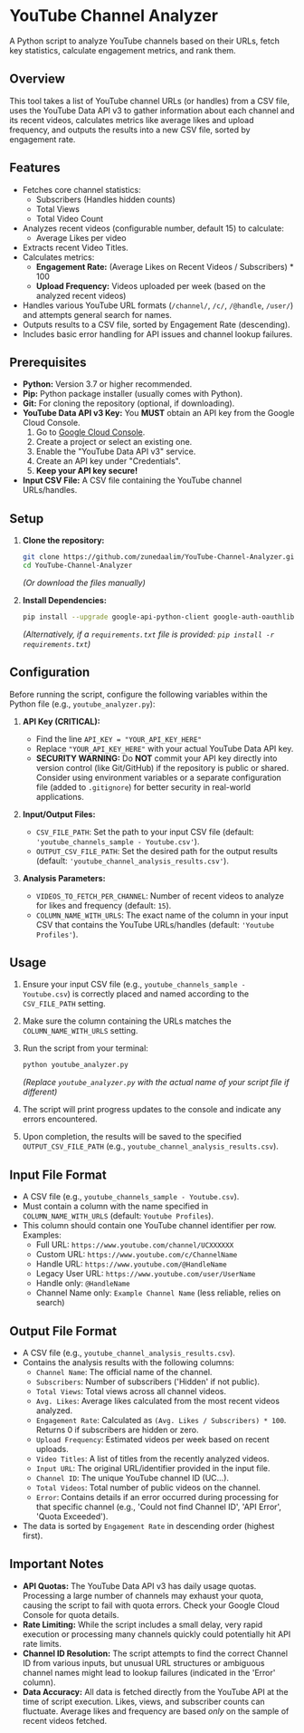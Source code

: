 # YouTube Channel Analyzer

A Python script to analyze YouTube channels based on their URLs, fetch key statistics, calculate engagement metrics, and rank them.

## Overview

This tool takes a list of YouTube channel URLs (or handles) from a CSV file, uses the YouTube Data API v3 to gather information about each channel and its recent videos, calculates metrics like average likes and upload frequency, and outputs the results into a new CSV file, sorted by engagement rate.

## Features

- Fetches core channel statistics:
  - Subscribers (Handles hidden counts)
  - Total Views
  - Total Video Count
- Analyzes recent videos (configurable number, default 15) to calculate:
  - Average Likes per video
- Extracts recent Video Titles.
- Calculates metrics:
  - **Engagement Rate:** (Average Likes on Recent Videos / Subscribers) \* 100
  - **Upload Frequency:** Videos uploaded per week (based on the analyzed recent videos)
- Handles various YouTube URL formats (`/channel/`, `/c/`, `/@handle`, `/user/`) and attempts general search for names.
- Outputs results to a CSV file, sorted by Engagement Rate (descending).
- Includes basic error handling for API issues and channel lookup failures.

## Prerequisites

- **Python:** Version 3.7 or higher recommended.
- **Pip:** Python package installer (usually comes with Python).
- **Git:** For cloning the repository (optional, if downloading).
- **YouTube Data API v3 Key:** You **MUST** obtain an API key from the Google Cloud Console.
  1.  Go to [Google Cloud Console](https://console.cloud.google.com/).
  2.  Create a project or select an existing one.
  3.  Enable the "YouTube Data API v3" service.
  4.  Create an API key under "Credentials".
  5.  **Keep your API key secure!**
- **Input CSV File:** A CSV file containing the YouTube channel URLs/handles.

## Setup

1.  **Clone the repository:**

    ```bash
    git clone https://github.com/zunedaalim/YouTube-Channel-Analyzer.git
    cd YouTube-Channel-Analyzer
    ```

    _(Or download the files manually)_

2.  **Install Dependencies:**
    ```bash
    pip install --upgrade google-api-python-client google-auth-oauthlib google-auth-httplib2 pandas
    ```
    _(Alternatively, if a `requirements.txt` file is provided: `pip install -r requirements.txt`)_

## Configuration

Before running the script, configure the following variables within the Python file (e.g., `youtube_analyzer.py`):

1.  **API Key (CRITICAL):**

    - Find the line `API_KEY = "YOUR_API_KEY_HERE"`
    - Replace `"YOUR_API_KEY_HERE"` with your actual YouTube Data API key.
    - **SECURITY WARNING:** Do **NOT** commit your API key directly into version control (like Git/GitHub) if the repository is public or shared. Consider using environment variables or a separate configuration file (added to `.gitignore`) for better security in real-world applications.

2.  **Input/Output Files:**

    - `CSV_FILE_PATH`: Set the path to your input CSV file (default: `'youtube_channels_sample - Youtube.csv'`).
    - `OUTPUT_CSV_FILE_PATH`: Set the desired path for the output results (default: `'youtube_channel_analysis_results.csv'`).

3.  **Analysis Parameters:**
    - `VIDEOS_TO_FETCH_PER_CHANNEL`: Number of recent videos to analyze for likes and frequency (default: `15`).
    - `COLUMN_NAME_WITH_URLS`: The exact name of the column in your input CSV that contains the YouTube URLs/handles (default: `'Youtube Profiles'`).

## Usage

1.  Ensure your input CSV file (e.g., `youtube_channels_sample - Youtube.csv`) is correctly placed and named according to the `CSV_FILE_PATH` setting.
2.  Make sure the column containing the URLs matches the `COLUMN_NAME_WITH_URLS` setting.
3.  Run the script from your terminal:

    ```bash
    python youtube_analyzer.py
    ```

    _(Replace `youtube_analyzer.py` with the actual name of your script file if different)_

4.  The script will print progress updates to the console and indicate any errors encountered.
5.  Upon completion, the results will be saved to the specified `OUTPUT_CSV_FILE_PATH` (e.g., `youtube_channel_analysis_results.csv`).

## Input File Format

- A CSV file (e.g., `youtube_channels_sample - Youtube.csv`).
- Must contain a column with the name specified in `COLUMN_NAME_WITH_URLS` (default: `Youtube Profiles`).
- This column should contain one YouTube channel identifier per row. Examples:
  - Full URL: `https://www.youtube.com/channel/UCXXXXXX`
  - Custom URL: `https://www.youtube.com/c/ChannelName`
  - Handle URL: `https://www.youtube.com/@HandleName`
  - Legacy User URL: `https://www.youtube.com/user/UserName`
  - Handle only: `@HandleName`
  - Channel Name only: `Example Channel Name` (less reliable, relies on search)

## Output File Format

- A CSV file (e.g., `youtube_channel_analysis_results.csv`).
- Contains the analysis results with the following columns:
  - `Channel Name`: The official name of the channel.
  - `Subscribers`: Number of subscribers ('Hidden' if not public).
  - `Total Views`: Total views across all channel videos.
  - `Avg. Likes`: Average likes calculated from the most recent videos analyzed.
  - `Engagement Rate`: Calculated as `(Avg. Likes / Subscribers) * 100`. Returns 0 if subscribers are hidden or zero.
  - `Upload Frequency`: Estimated videos per week based on recent uploads.
  - `Video Titles`: A list of titles from the recently analyzed videos.
  - `Input URL`: The original URL/identifier provided in the input file.
  - `Channel ID`: The unique YouTube channel ID (UC...).
  - `Total Videos`: Total number of public videos on the channel.
  - `Error`: Contains details if an error occurred during processing for that specific channel (e.g., 'Could not find Channel ID', 'API Error', 'Quota Exceeded').
- The data is sorted by `Engagement Rate` in descending order (highest first).

## Important Notes

- **API Quotas:** The YouTube Data API v3 has daily usage quotas. Processing a large number of channels may exhaust your quota, causing the script to fail with quota errors. Check your Google Cloud Console for quota details.
- **Rate Limiting:** While the script includes a small delay, very rapid execution or processing many channels quickly could potentially hit API rate limits.
- **Channel ID Resolution:** The script attempts to find the correct Channel ID from various inputs, but unusual URL structures or ambiguous channel names might lead to lookup failures (indicated in the 'Error' column).
- **Data Accuracy:** All data is fetched directly from the YouTube API at the time of script execution. Likes, views, and subscriber counts can fluctuate. Average likes and frequency are based _only_ on the sample of recent videos fetched.
